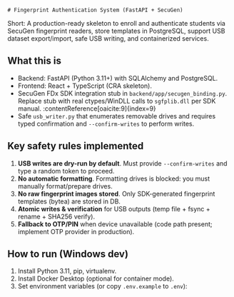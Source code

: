                                                                                          # Fingerprint Authentication System (FastAPI + SecuGen)

Short: A production-ready skeleton to enroll and authenticate students via SecuGen fingerprint readers, store templates in PostgreSQL, support USB dataset export/import, safe USB writing, and containerized services.

## What this is
- Backend: FastAPI (Python 3.11+) with SQLAlchemy and PostgreSQL.
- Frontend: React + TypeScript (CRA skeleton).
- SecuGen FDx SDK integration stub in `backend/app/secugen_binding.py`. Replace stub with real ctypes/WinDLL calls to `sgfplib.dll` per SDK manual. :contentReference[oaicite:9]{index=9}
- Safe `usb_writer.py` that enumerates removable drives and requires typed confirmation and `--confirm-writes` to perform writes.

## Key safety rules implemented
1. **USB writes are dry-run by default**. Must provide `--confirm-writes` and type a random token to proceed.
2. **No automatic formatting**. Formatting drives is blocked: you must manually format/prepare drives.
3. **No raw fingerprint images stored**. Only SDK-generated fingerprint templates (bytea) are stored in DB.
4. **Atomic writes & verification** for USB outputs (temp file + fsync + rename + SHA256 verify).
5. **Fallback to OTP/PIN** when device unavailable (code path present; implement OTP provider in production).

## How to run (Windows dev)
1. Install Python 3.11, pip, virtualenv.
2. Install Docker Desktop (optional for container mode).
3. Set environment variables (or copy `.env.example` to `.env`):

